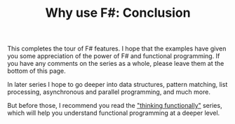 ﻿---
layout: post
title: "Why use F#: Conclusion"
description: ""
nav: why-use-fsharp
seriesId: "Why use F#?"
seriesOrder: 30
categories: []
---

This completes the tour of F# features. I hope that the examples have given you some appreciation of the power of F# and functional programming. If you have any comments on the series as a whole, please leave them at the bottom of this page.

In later series I hope to go deeper into data structures, pattern matching, list processing, asynchronous and parallel programming, and much more.

But before those, I recommend you read the ["thinking functionally"](/series/thinking-functionally.html) series, which will help you understand functional programming at a deeper level.   

